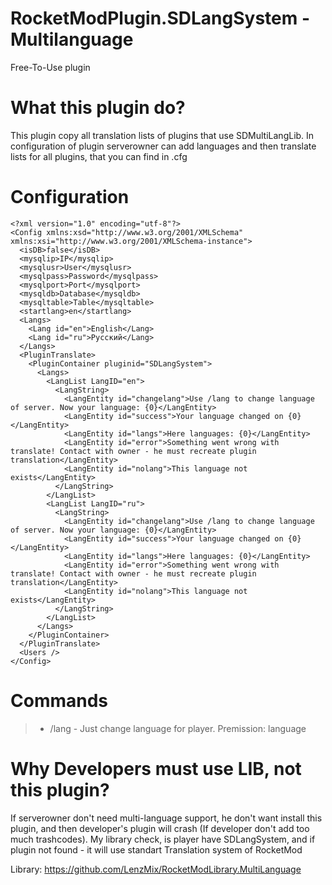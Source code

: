 # RocketModPlugin.SDLangSystem - Multilanguage
Free-To-Use plugin

What this plugin do?
===========
This plugin copy all translation lists of plugins that use SDMultiLangLib. In configuration of plugin serverowner can add languages and then translate lists for all plugins, that you can find in .cfg

Configuration
===========
```
<?xml version="1.0" encoding="utf-8"?>
<Config xmlns:xsd="http://www.w3.org/2001/XMLSchema" xmlns:xsi="http://www.w3.org/2001/XMLSchema-instance">
  <isDB>false</isDB>
  <mysqlip>IP</mysqlip>
  <mysqlusr>User</mysqlusr>
  <mysqlpass>Password</mysqlpass>
  <mysqlport>Port</mysqlport>
  <mysqldb>Database</mysqldb>
  <mysqltable>Table</mysqltable>
  <startlang>en</startlang>
  <Langs>
    <Lang id="en">English</Lang>
    <Lang id="ru">Русский</Lang>
  </Langs>
  <PluginTranslate>
    <PluginContainer pluginid="SDLangSystem">
      <Langs>
        <LangList LangID="en">
          <LangString>
            <LangEntity id="changelang">Use /lang to change language of server. Now your language: {0}</LangEntity>
            <LangEntity id="success">Your language changed on {0}</LangEntity>
            <LangEntity id="langs">Here languages: {0}</LangEntity>
            <LangEntity id="error">Something went wrong with translate! Contact with owner - he must recreate plugin translation</LangEntity>
            <LangEntity id="nolang">This language not exists</LangEntity>
          </LangString>
        </LangList>
        <LangList LangID="ru">
          <LangString>
            <LangEntity id="changelang">Use /lang to change language of server. Now your language: {0}</LangEntity>
            <LangEntity id="success">Your language changed on {0}</LangEntity>
            <LangEntity id="langs">Here languages: {0}</LangEntity>
            <LangEntity id="error">Something went wrong with translate! Contact with owner - he must recreate plugin translation</LangEntity>
            <LangEntity id="nolang">This language not exists</LangEntity>
          </LangString>
        </LangList>
      </Langs>
    </PluginContainer>
  </PluginTranslate>
  <Users />
</Config>
```

Commands
===========
> * /lang - Just change language for player. Premission: language

Why Developers must use LIB, not this plugin?
===========
If serverowner don't need multi-language support, he don't want install this plugin, and then developer's plugin will crash (If developer don't add too much trashcodes). My library check, is player have SDLangSystem, and if plugin not found - it will use standart Translation system of RocketMod

Library: https://github.com/LenzMix/RocketModLibrary.MultiLanguage
